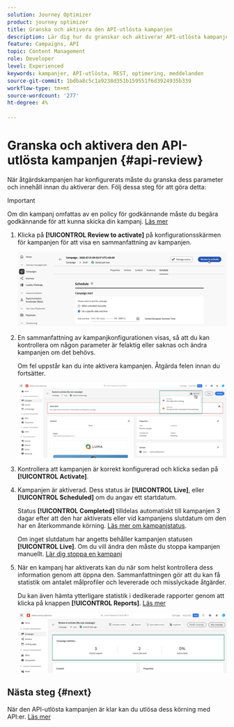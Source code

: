 ```yaml
---
solution: Journey Optimizer
product: journey optimizer
title: Granska och aktivera den API-utlösta kampanjen
description: Lär dig hur du granskar och aktiverar API-utlösta kampanjer.
feature: Campaigns, API
topic: Content Management
role: Developer
level: Experienced
keywords: kampanjer, API-utlösta, REST, optimering, meddelanden
source-git-commit: 1bdba8c5c1a9238d351b159551f6d3924935b339
workflow-type: tm+mt
source-wordcount: '277'
ht-degree: 4%

---
```



# Granska och aktivera den API-utlösta kampanjen {#api-review}

När åtgärdskampanjen har konfigurerats måste du granska dess parameter och innehåll innan du aktiverar den. Följ dessa steg för att göra detta:

>[!IMPORTANT]
>
> Om din kampanj omfattas av en policy för godkännande måste du begära godkännande för att kunna skicka din kampanj. [Läs mer](../test-approve/gs-approval.md)

1. Klicka på **[!UICONTROL Review to activate]** på konfigurationsskärmen för kampanjen för att visa en sammanfattning av kampanjen.

   ![](assets/campaign-review.png)

1. En sammanfattning av kampanjkonfigurationen visas, så att du kan kontrollera om någon parameter är felaktig eller saknas och ändra kampanjen om det behövs.

   Om fel uppstår kan du inte aktivera kampanjen. Åtgärda felen innan du fortsätter.

   ![](assets/create-campaign-alerts.png)

1. Kontrollera att kampanjen är korrekt konfigurerad och klicka sedan på **[!UICONTROL Activate]**.

1. Kampanjen är aktiverad. Dess status är **[!UICONTROL Live]**, eller **[!UICONTROL Scheduled]** om du angav ett startdatum.

   Status **[!UICONTROL Completed]** tilldelas automatiskt till kampanjen 3 dagar efter att den har aktiverats eller vid kampanjens slutdatum om den har en återkommande körning. [Läs mer om kampanjstatus](get-started-with-campaigns.md#statuses).

   Om inget slutdatum har angetts behåller kampanjen statusen **[!UICONTROL Live]**. Om du vill ändra den måste du stoppa kampanjen manuellt. [Lär dig stoppa en kampanj](modify-stop-campaign.md)


1. När en kampanj har aktiverats kan du när som helst kontrollera dess information genom att öppna den. Sammanfattningen gör att du kan få statistik om antalet målprofiler och levererade och misslyckade åtgärder.

   Du kan även hämta ytterligare statistik i dedikerade rapporter genom att klicka på knappen **[!UICONTROL Reports]**. [Läs mer](../reports/campaign-global-report-cja.md)

   ![](assets/create-campaign-summary.png)

## Nästa steg {#next}

När den API-utlösta kampanjen är klar kan du utlösa dess körning med API:er. [Läs mer](trigger-campaigns.md)
